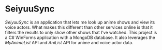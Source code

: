 # SeiyuuSync
*SeiyuuSync* is an application that lets me look up anime shows and view its
voice actors. What makes this different than other services online is that it
filters the results to only show other shows that I've watched. This project is
a C# WinForms application with a MongoDB database. It also leverages the
*MyAnimeList* API and *AniList* API for anime and voice actor data.
